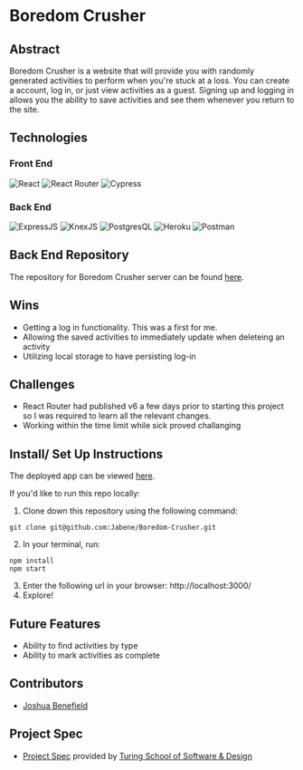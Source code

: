 # Boredom Crusher

## Abstract

Boredom Crusher is a website that will provide you with randomly generated activities to perform when you're stuck at a loss. You can create a account, log in, or just view activities as a guest. Signing up and logging in allows you the ability to save activities and see them whenever you return to the site. 


## Technologies

### Front End

![React](https://img.shields.io/badge/React-20232A?style=for-the-badge&logo=react&logoColor=61DAFB)
![React Router](https://img.shields.io/badge/React_Router-CA4245?style=for-the-badge&logo=react-router&logoColor=white)
![Cypress](https://img.shields.io/badge/Cypress-17202C?style=for-the-badge&logo=cypress&logoColor=white)

### Back End

![ExpressJS](https://img.shields.io/badge/Express.js-000000?style=for-the-badge&logo=express&logoColor=white)
![KnexJS](https://user-images.githubusercontent.com/79823098/140978950-21ceb46e-55dd-40e7-b395-65a4afccfbbf.png)
![PostgresQL](https://img.shields.io/badge/PostgreSQL-316192?style=for-the-badge&logo=postgresql&logoColor=white)
![Heroku](https://img.shields.io/badge/Heroku-430098?style=for-the-badge&logo=heroku&logoColor=white)
![Postman](https://img.shields.io/badge/Postman-FF6C37?style=for-the-badge&logo=Postman&logoColor=white)

## Back End Repository

The repository for Boredom Crusher server can be found [here](https://github.com/Jabene/bored-server).

## Wins

- Getting a log in functionality. This was a first for me.
- Allowing the saved activities to immediately update when deleteing an activity
- Utilizing local storage to have persisting log-in

## Challenges

- React Router had published v6 a few days prior to starting this project so I was required to learn all the relevant changes. 
- Working within the time limit while sick proved challanging

## Install/ Set Up Instructions

The deployed app can be viewed [here](https://bored-crushing-app.surge.sh/).

If you'd like to run this repo locally:

1. Clone down this repository using the following command:
  ```
  git clone git@github.com:Jabene/Boredom-Crusher.git
  ```
2. In your terminal, run:
  ```
  npm install
  npm start
  ```
3. Enter the following url in your browser: http://localhost:3000/
4. Explore!

## Future Features

- Ability to find activities by type
- Ability to mark activities as complete

## Contributors

- [Joshua Benefield](https://github.com/Jabene)

## Project Spec
- [Project Spec](https://frontend.turing.edu/projects/module-3/showcase.html) provided by [Turing School of Software & Design](https://turing.edu/)
